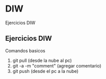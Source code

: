 # DIW

Ejercicios DIW

## Ejercicios DIW 

Comandos basicos

1. git pull (desde la nube al pc)
2. git -a -m "comment" (agregar comentario)
3. git push (desde el pc a la nube)
